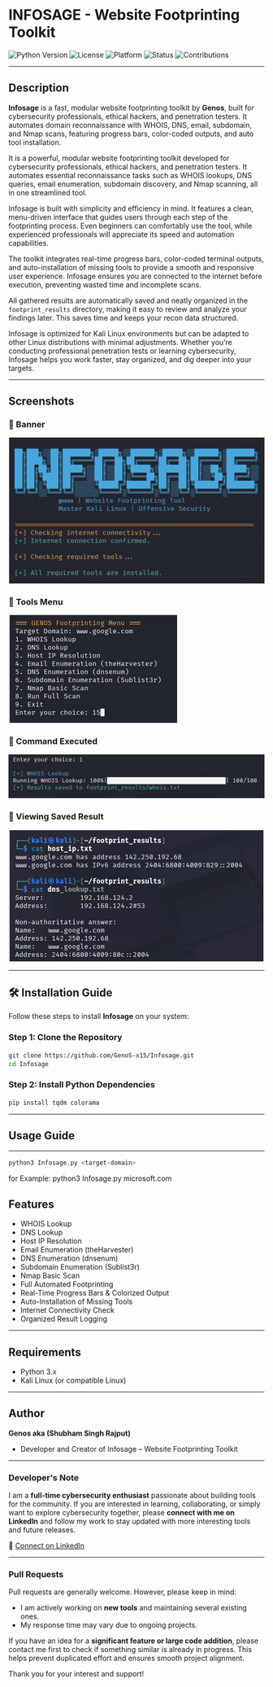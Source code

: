 #  INFOSAGE - Website Footprinting Toolkit
![Python Version](https://img.shields.io/badge/python-3.8%2B-blue)
![License](https://img.shields.io/badge/license-MIT-green)
![Platform](https://img.shields.io/badge/platform-Kali%20Linux-lightgrey)
![Status](https://img.shields.io/badge/status-Stable-brightgreen)
![Contributions](https://img.shields.io/badge/contributions-Welcome-orange)

---

##  Description
**Infosage** is a fast, modular website footprinting toolkit by **Genos**, built for cybersecurity professionals, ethical hackers, and penetration testers. It automates domain reconnaissance with WHOIS, DNS, email, subdomain, and Nmap scans, featuring progress bars, color-coded outputs, and auto tool installation.

It is a powerful, modular website footprinting toolkit developed for cybersecurity professionals, ethical hackers, and penetration testers. It automates essential reconnaissance tasks such as WHOIS lookups, DNS queries, email enumeration, subdomain discovery, and Nmap scanning, all in one streamlined tool.

Infosage is built with simplicity and efficiency in mind. It features a clean, menu-driven interface that guides users through each step of the footprinting process. Even beginners can comfortably use the tool, while experienced professionals will appreciate its speed and automation capabilities.

The toolkit integrates real-time progress bars, color-coded terminal outputs, and auto-installation of missing tools to provide a smooth and responsive user experience. Infosage ensures you are connected to the internet before execution, preventing wasted time and incomplete scans.

All gathered results are automatically saved and neatly organized in the `footprint_results` directory, making it easy to review and analyze your findings later. This saves time and keeps your recon data structured.

Infosage is optimized for Kali Linux environments but can be adapted to other Linux distributions with minimal adjustments. Whether you’re conducting professional penetration tests or learning cybersecurity, Infosage helps you work faster, stay organized, and dig deeper into your targets.


---
## Screenshots

### 🔸 Banner
![Banner](banner.png)

### 🔸 Tools Menu
![Tools Menu](tools.png)

### 🔸 Command Executed
![Command Executed](cmdrun.png)

### 🔸 Viewing Saved Result
![View Saved Result](result.png)

---
## 🛠️ Installation Guide

Follow these steps to install **Infosage** on your system:

### Step 1: Clone the Repository
```bash
git clone https://github.com/GenoS-x15/Infosage.git 
cd Infosage
```
### Step 2: Install Python Dependencies
```bash
pip install tqdm colorama
```
---
## Usage Guide
---
```bash
python3 Infosage.py <target-domain>
```
  for Example: python3 Infosage.py microsoft.com

## Features
- WHOIS Lookup
- DNS Lookup
- Host IP Resolution
- Email Enumeration (theHarvester)
- DNS Enumeration (dnsenum)
- Subdomain Enumeration (Sublist3r)
- Nmap Basic Scan
- Full Automated Footprinting
- Real-Time Progress Bars & Colorized Output
- Auto-Installation of Missing Tools
- Internet Connectivity Check
- Organized Result Logging

---

## Requirements
- Python 3.x
- Kali Linux (or compatible Linux)
---
## Author
 **Genos aka (Shubham Singh Rajput)**
- Developer and Creator of Infosage – Website Footprinting Toolkit


---
### Developer's Note

I am a **full-time cybersecurity enthusiast** passionate about building tools for the community. If you are interested in learning, collaborating, or simply want to explore cybersecurity together, please **connect with me on LinkedIn** and follow my work to stay updated with more interesting tools and future releases.

🔗 [Connect on LinkedIn](https://www.linkedin.com/in/r-shubham02/) 

---

###  Pull Requests

Pull requests are generally welcome. However, please keep in mind:
- I am actively working on **new tools** and maintaining several existing ones.
- My response time may vary due to ongoing projects.

If you have an idea for a **significant feature or large code addition**, please contact me first to check if something similar is already in progress. This helps prevent duplicated effort and ensures smooth project alignment.

Thank you for your interest and support! 
